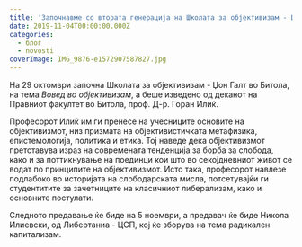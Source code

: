 ```yaml
---
title: 'Започнавме со втората генерација на Школата за објективизам - Џон Галт, Битола'
date: 2019-11-04T00:00:00.000Z
categories:
  - блог
  - novosti
coverImage: IMG_9876-e1572907587827.jpg
---
```


На 29 октомври започна Школата за објективизам - Џон Галт во Битола, на тема _Вовед во објективизам_, а беше изведено од деканот на Правниот факултет во Битола, проф. Д-р. Горан Илиќ.

Професорот Илиќ им ги пренесе на учесниците основите на објективизмот, низ призмата на објективистичката метафизика, епистемологија, политика и етика. Тој наведе дека објективизмот претставува израз на современата тенденција за борба за слобода, како и за поттикнување на поединци кои што во секојдневниот живот се водат по принципите на објективизмот. Исто така, професорот навлезе подлабоко во историјата на слободарската мисла, потсетувајќи ги студентитите за зачетниците на класичниот либерализам, како и основните постулати. 

Следното предавање ќе биде на 5 ноември, а предавач ќе биде Никола Илиевски, од Либертаниа - ЦСП, кој ќе зборува на тема радикален капитализам.
